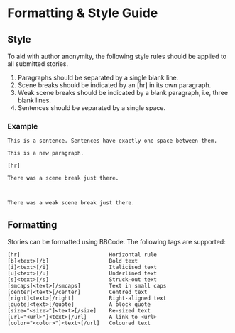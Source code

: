 # Formatting & Style Guide

## Style

To aid with author anonymity, the following style rules should be applied to all
submitted stories.

1. Paragraphs should be separated by a single blank line.
2. Scene breaks should be indicated by an [hr] in its own paragraph.
3. Weak scene breaks should be indicated by a blank paragraph, i.e, three blank lines.
4. Sentences should be separated by a single space.

### Example

	This is a sentence. Sentences have exactly one space between them.

	This is a new paragraph.

	[hr]

	There was a scene break just there.



	There was a weak scene break just there.

## Formatting

Stories can be formatted using BBCode. The following tags are supported:

	[hr]                            Horizontal rule
	[b]<text>[/b]                   Bold text
	[i]<text>[/i]                   Italicised text
	[u]<text>[/u]                   Underlined text
	[s]<text>[/s]                   Struck-out text
	[smcaps]<text>[/smcaps]         Text in small caps
	[center]<text>[/center]         Centred text
	[right]<text>[/right]           Right-aligned text
	[quote]<text>[/quote]           A block quote
	[size="<size>"]<text>[/size]    Re-sized text
	[url="<url>"]<text>[/url]       A link to <url>
	[color="<color>"]<text>[/url]   Coloured text
